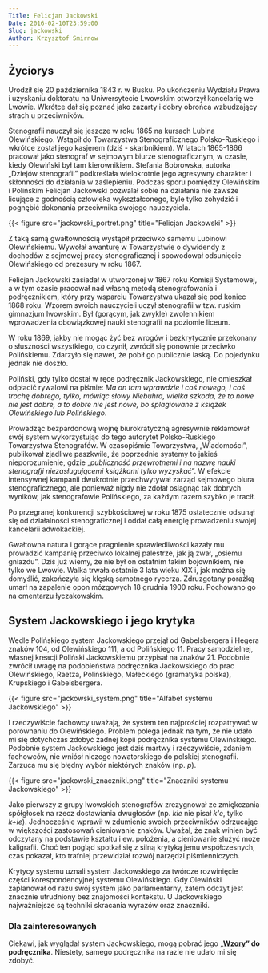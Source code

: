 ```yaml
---
Title: Felicjan Jackowski
Date: 2016-02-10T23:59:00
Slug: jackowski
Author: Krzysztof Smirnow
---
```



## Życiorys





Urodził się 20 października 1843 r. w Busku. Po ukończeniu Wydziału
Prawa i uzyskaniu doktoratu na Uniwersytecie Lwowskim otworzył
kancelarię we Lwowie. Wkrótce dał się poznać jako zażarty i dobry
obrońca wzbudzający strach u przeciwników.

Stenografii nauczył się jeszcze w roku 1865 na kursach Lubina
Olewińskiego. Wstąpił do Towarzystwa Stenograficznego Polsko-Ruskiego i
wkrótce został jego kasjerem (dziś - skarbnikiem). W latach 1865-1866
pracował jako stenograf w sejmowym biurze stenograficznym, w czasie,
kiedy Olewiński był tam kierownikiem. Stefania Bobrowska, autorka
„Dziejów stenografii” podkreślała wielokrotnie jego agresywny charakter
i skłonności do działania w zaślepieniu. Podczas sporu pomiędzy
Olewińskim i Polińskim Felicjan Jackowski pozwalał sobie na działania
nie zawsze licujące z godnością człowieka wykształconego, byle tylko
zohydzić i pognębić dokonania przeciwnika swojego nauczyciela.


<!-- ![Pliki:jackowski\_portret.png]({filename}/pliki/HistoriaPolska/JackowskiFelicjan/jackowski_portret.png) -->

{{< figure src="jackowski_portret.png" title="Felicjan Jackowski" >}}

<!-- *Felicjan Jackowski* -->



Z taką samą gwałtownością wystąpił przeciwko samemu Lubinowi
Olewińskiemu. Wywołał awanturę w Towarzystwie o dywidendy z dochodów z
sejmowej pracy stenograficznej i spowodował odsunięcie Olewińskiego od
prezesury w roku 1867.

Felicjan Jackowski zasiadał w utworzonej w 1867 roku Komisji Systemowej,
a w tym czasie pracował nad własną metodą stenografowania i
podręcznikiem, który przy wsparciu Towarzystwa ukazał się pod koniec
1868 roku. Wzorem swoich nauczycieli uczył stenografii w tzw. ruskim
gimnazjum lwowskim. Był (gorącym, jak zwykle) zwolennikiem wprowadzenia
obowiązkowej nauki stenografii na poziomie liceum.

W roku 1869, jakby nie mogąc żyć bez wrogów i bezkrytycznie przekonany o
słuszności wszystkiego, co czynił, zwrócił się ponownie przeciwko
Polińskiemu. Zdarzyło się nawet, że pobił go publicznie laską. Do
pojedynku jednak nie doszło.

Poliński, gdy tylko dostał w ręce podręcznik Jackowskiego, nie omieszkał
odpłacić rywalowi na piśmie: *Ma on tam wprawdzie i coś nowego, i coś
trochę dobrego, tylko, mówiąc słowy Niebuhra, wielka szkoda, że to nowe
nie jest dobre, a to dobre nie jest nowe, bo splagiowane z książek
Olewińskiego lub Polińskiego*.

Prowadząc bezpardonową wojnę biurokratyczną agresywnie reklamował swój
system wykorzystując do tego autorytet Polsko-Ruskiego Towarzystwa
Stenografów. W czasopiśmie Towarzystwa, „Wiadomości”, publikował
zjadliwe paszkwile, że poprzednie systemy to jakieś nieporozumienie,
gdzie „*publiczność przewrotnemi i na nazwę nauki stenografji
niezasługującemi książkami tylko wyzyskać*”. W efekcie intensywnej
kampanii dwukrotnie przechwytywał zarząd sejmowego biura
stenograficznego, ale ponieważ nigdy nie zdołał osiągnąć tak dobrych
wyników, jak stenografowie Polińskiego, za każdym razem szybko je
tracił.

Po przegranej konkurencji szybkościowej w roku 1875 ostatecznie odsunął
się od działalności stenograficznej i oddał całą energię prowadzeniu
swojej kancelarii adwokackiej.

Gwałtowna natura i gorące pragnienie sprawiedliwości kazały mu prowadzić
kampanię przeciwko lokalnej palestrze, jak ją zwał, „osiemu gniazdu”.
Dziś już wiemy, że nie był on ostatnim takim bojownikiem, nie tylko we
Lwowie. Walka trwała ostatnie 3 lata wieku XIX i, jak można się
domyślić, zakończyła się klęską samotnego rycerza. Zdruzgotany porażką
umarł na zapalenie opon mózgowych 18 grudnia 1900 roku. Pochowano go na
cmentarzu łyczakowskim.



## System Jackowskiego i jego krytyka





Wedle Polińskiego system Jackowskiego przejął od Gabelsbergera i Hegera
znaków 104, od Olewińskiego 111, a od Polińskiego 11. Pracy
samodzielnej, własnej kreacji Poliński Jackowskiemu przypisał na znaków 21. 
Podobnie zwrócił uwagę na podobieństwa podręcznika Jackowskiego do 
prac Olewińskiego, Raetza, Polińskiego, Małeckiego (gramatyka polska),
 Krupskiego i Gabelsbergera.


<!-- ![Pliki:jackowski\_system.png]({filename}/pliki/HistoriaPolska/JackowskiFelicjan/jackowski_system.png) -->

{{< figure src="jackowski_system.png" title="Alfabet systemu Jackowskiego" >}}

<!-- *Alfabet systemu Jackowskiego* -->



I rzeczywiście fachowcy uważają, że system ten najprościej rozpatrywać w
porównaniu do Olewińskiego. Problem polega jednak na tym, że nie udało
mi się dotychczas zdobyć żadnej kopii podręcznika systemu Olewińskiego.
Podobnie system Jackowskiego jest dziś martwy i rzeczywiście, zdaniem
fachowców, nie wniósł niczego nowatorskiego do polskiej stenografii.
Zarzuca mu się błędny wybór niektórych znaków (np. *p*).


<!-- ![Pliki:jackowski\_znaczniki.png]({filename}/pliki/HistoriaPolska/JackowskiFelicjan/jackowski_znaczniki.png) -->

{{< figure src="jackowski_znaczniki.png" title="Znaczniki systemu Jackowskiego" >}}

<!-- *Znaczniki systemu Jackowskiego* -->



Jako pierwszy z grupy lwowskich stenografów zrezygnował ze zmiękczania
spółgłosek na rzecz dostawiania dwugłosów (np. *kie* nie pisał *k'e*,
tylko *k+ie*). Jednocześnie wprawił w zdumienie swoich przeciwników
odrzucając w większości zastosowań cieniowanie znaków. Uważał, że znak
winien być odczytany na podstawie kształtu i ew. położenia, a
cieniowanie służyć może kaligrafii. Choć ten pogląd spotkał się z silną
krytyką jemu współczesnych, czas pokazał, kto trafniej przewidział
rozwój narzędzi piśmienniczych.

Krytycy systemu uznali system Jackowskiego za twórcze rozwinięcie części
korespondencyjnej systemu Olewińskiego. Gdy Olewiński zaplanował od razu
swój system jako parlamentarny, zatem odczyt jest znacznie utrudniony
bez znajomości kontekstu. U Jackowskiego najważniejsze są techniki
skracania wyrazów oraz znaczniki.



### Dla zainteresowanych



Ciekawi, jak wyglądał system Jackowskiego, mogą pobrać jego
„**[Wzory](http://www.stenografia.pl/podreczniki/jackowski/jackowski-steno.pdf)” do podręcznika**. 
Niestety, samego podręcznika na razie nie udało mi się zdobyć.


